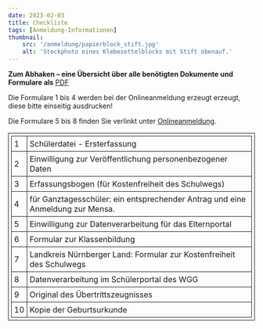 ```yaml
---
date: 2023-02-03
title: Checkliste
tags: [Anmeldung-Informationen]
thumbnail: 
    src: '/anmeldung/papierblock_stift.jpg'
    alt: 'Stockphoto eines Klebezettelblocks mit Stift obenauf.'
---
```


<style>
table, th, td {
  border: 1px solid;
  padding: 5px;
  margin-bottom:15px;
}
</style>

**Zum Abhaken –  eine Übersicht über alle benötigten Dokumente und Formulare als** <a href = "/documents/anmeldung/Checkliste.pdf" target="_blank">PDF</a>

Die Formulare 1 bis 4 werden bei der Onlineanmeldung erzeugt erzeugt, diese bitte einseitig ausdrucken!

Die Formulare 5 bis 8 finden Sie verlinkt unter <a href = "/anmeldung/onlineanmeldung">Onlineanmeldung</a>.

<table>
        <tr>
            <td>1</td>
            <td>Schülerdatei - Ersterfassung</td>
        </tr>
        <tr>
            <td>2</td>
            <td>Einwilligung zur Veröffentlichung personenbezogener Daten</td>
        </tr>
        <tr>
            <td>3</td>
            <td>Erfassungsbogen (für Kostenfreiheit des Schulwegs)</td>
        </tr>
        <tr>
            <td>4</td>
            <td>für Ganztagesschüler: ein entsprechender Antrag und eine Anmeldung zur Mensa.</td>
        </tr>
        <tr>
            <td>5</td>
            <td>Einwilligung zur Datenverarbeitung für das Elternportal</td>
        </tr>
        <tr>
            <td>6</td>
            <td>Formular zur Klassenbildung</td>
        </tr>
        <tr>
            <td>7</td>
            <td>Landkreis Nürnberger Land: Formular zur Kostenfreiheit des Schulwegs</td>
        </tr>
        <tr>
            <td>8</td>
            <td>Datenverarbeitung im Schülerportal des WGG</td>
        </tr>
        <tr>
            <td>9</td>
            <td>Original des Übertrittszeugnisses</td>
        </tr>
        <tr>
            <td>10</td>
            <td>Kopie der Geburtsurkunde</td>
        </tr>
    </table>
